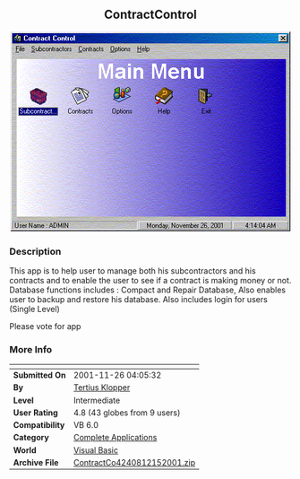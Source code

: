 ﻿<div align="center">

## ContractControl

<img src="PIC200112152337218766.gif">
</div>

### Description

This app is to help user to manage both his subcontractors and his contracts and to enable the user to see if a contract is making money or not. Database functions includes : Compact and Repair Database, Also enables user to backup and restore his database. Also includes login for users (Single Level)

Please vote for app
 
### More Info
 


<span>             |<span>
---                |---
**Submitted On**   |2001-11-26 04:05:32
**By**             |[Tertius Klopper](https://github.com/Planet-Source-Code/PSCIndex/blob/master/ByAuthor/tertius-klopper.md)
**Level**          |Intermediate
**User Rating**    |4.8 (43 globes from 9 users)
**Compatibility**  |VB 6\.0
**Category**       |[Complete Applications](https://github.com/Planet-Source-Code/PSCIndex/blob/master/ByCategory/complete-applications__1-27.md)
**World**          |[Visual Basic](https://github.com/Planet-Source-Code/PSCIndex/blob/master/ByWorld/visual-basic.md)
**Archive File**   |[ContractCo4240812152001\.zip](https://github.com/Planet-Source-Code/tertius-klopper-contractcontrol__1-29835/archive/master.zip)








